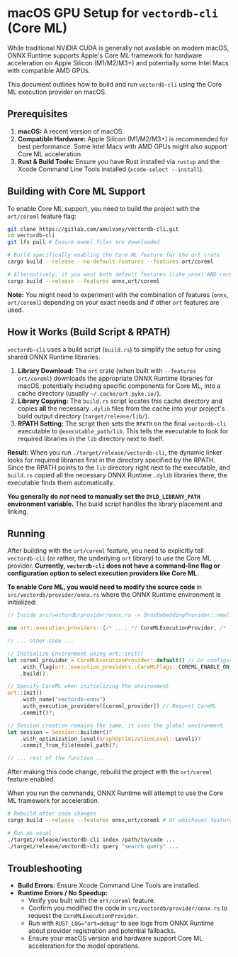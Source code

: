 # macOS GPU Setup for `vectordb-cli` (Core ML)

While traditional NVIDIA CUDA is generally not available on modern macOS, ONNX Runtime supports Apple's Core ML framework for hardware acceleration on Apple Silicon (M1/M2/M3+) and potentially some Intel Macs with compatible AMD GPUs.

This document outlines how to build and run `vectordb-cli` using the Core ML execution provider on macOS.

## Prerequisites

1.  **macOS:** A recent version of macOS.
2.  **Compatible Hardware:** Apple Silicon (M1/M2/M3+) is recommended for best performance. Some Intel Macs with AMD GPUs might also support Core ML acceleration.
3.  **Rust & Build Tools:** Ensure you have Rust installed via `rustup` and the Xcode Command Line Tools installed (`xcode-select --install`).

## Building with Core ML Support

To enable Core ML support, you need to build the project with the `ort/coreml` feature flag:

```bash
git clone https://gitlab.com/amulvany/vectordb-cli.git
cd vectordb-cli
git lfs pull # Ensure model files are downloaded

# Build specifically enabling the Core ML feature for the ort crate
cargo build --release --no-default-features --features ort/coreml

# Alternatively, if you want both default features (like onnx) AND coreml:
cargo build --release --features onnx,ort/coreml 
```

**Note:** You might need to experiment with the combination of features (`onnx`, `ort/coreml`) depending on your exact needs and if other `ort` features are used.

## How it Works (Build Script & RPATH)

`vectordb-cli` uses a build script (`build.rs`) to simplify the setup for using shared ONNX Runtime libraries.

1.  **Library Download:** The `ort` crate (when built with `--features ort/coreml`) downloads the appropriate ONNX Runtime libraries for macOS, potentially including specific components for Core ML, into a cache directory (usually `~/.cache/ort.pyke.io/`).
2.  **Library Copying:** The `build.rs` script locates this cache directory and copies **all** the necessary `.dylib` files from the cache into your project's build output directory (`target/release/lib/`).
3.  **RPATH Setting:** The script then sets the `RPATH` on the final `vectordb-cli` executable to `@executable_path/lib`. This tells the executable to look for required libraries in the `lib` directory next to itself.

**Result:** When you run `./target/release/vectordb-cli`, the dynamic linker looks for required libraries first in the directory specified by the RPATH. Since the RPATH points to the `lib` directory right next to the executable, and `build.rs` copied all the necessary ONNX Runtime `.dylib` libraries there, the executable finds them automatically.

**You generally do *not* need to manually set the `DYLD_LIBRARY_PATH` environment variable.** The build script handles the library placement and linking.

## Running

After building with the `ort/coreml` feature, you need to explicitly tell `vectordb-cli` (or rather, the underlying `ort` library) to *use* the Core ML provider. **Currently, `vectordb-cli` does not have a command-line flag or configuration option to select execution providers like Core ML.**

**To enable Core ML, you would need to modify the source code** in `src/vectordb/provider/onnx.rs` where the ONNX Runtime environment is initialized:

```rust
// Inside src/vectordb/provider/onnx.rs -> OnnxEmbeddingProvider::new()

use ort::execution_providers::{/* ..., */ CoreMLExecutionProvider, /* ... */};

// ... other code ...

// Initialize Environment using ort::init()
let coreml_provider = CoreMLExecutionProvider::default() // Or configure specific flags
    .with_flag(ort::execution_providers::CoreMLFlags::COREML_ENABLE_ON_SUBGRAPH)
    .build();

// Specify CoreML when initializing the environment
ort::init()
    .with_name("vectordb-onnx")
    .with_execution_providers([coreml_provider]) // Request CoreML
    .commit()?;

// Session creation remains the same, it uses the global environment
let session = Session::builder()?
    .with_optimization_level(GraphOptimizationLevel::Level1)?
    .commit_from_file(model_path)?;

// ... rest of the function ...
```

After making this code change, rebuild the project with the `ort/coreml` feature enabled.

When you run the commands, ONNX Runtime will attempt to use the Core ML framework for acceleration.

```bash
# Rebuild after code changes
cargo build --release --features onnx,ort/coreml # Or whichever features you need

# Run as usual
./target/release/vectordb-cli index /path/to/code ...
./target/release/vectordb-cli query "search query" ...
```

## Troubleshooting

-   **Build Errors:** Ensure Xcode Command Line Tools are installed.
-   **Runtime Errors / No Speedup:**
    -   Verify you built with the `ort/coreml` feature.
    -   Confirm you modified the code in `src/vectordb/provider/onnx.rs` to request the `CoreMLExecutionProvider`.
    -   Run with `RUST_LOG="ort=debug"` to see logs from ONNX Runtime about provider registration and potential fallbacks.
    -   Ensure your macOS version and hardware support Core ML acceleration for the model operations. 